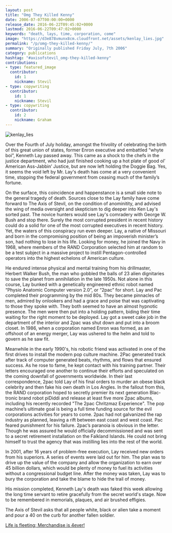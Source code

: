 ```yaml
---
layout: post
title: "Omg They Killed Kenny"
date: 2006-07-07T00:00:00+0000
release_date: 2016-06-22T09:45:02+0000
lastmod: 2016-06-22T09:47:02+0000
keywords: "death, lays, time, corporation, come"
image: "https://d3e878vmunx8cm.cloudfront.net/assets/kenlay_lies.jpg"
permalink: "/p/omg-they-killed-kenny/"
summary: "Originally published Friday July, 7th 2006"
category: publications
hashtag: "#axisofstevil_omg-they-killed-kenny"
contributions:
- type: featured_image
  contributor:
    id: 1
    nickname: Stevil
- type: copywriting
  contributor:
    id: 1
    nickname: Stevil
- type: copywriting
  contributor:
    id: 2
    nickname: Graham
---
```


[Id_1]: https://d3e878vmunx8cm.cloudfront.net/assets/kenlay_lies.jpg "kenlay_lies"
![kenlay_lies][Id_1]

Over the Fourth of July holiday, amongst the frivolity of celebrating the birth of this great union of states, former Enron executive and embattled “whyte boi”, Kenneth Lay passed away. This came as a shock to the chefs in the justice department, who had just finished cooking up a hot plate of good ol’ American Ass-Jabbin’ Justice, but are now left holding the Doggie Bag. Yes, it seems the void left by Mr. Lay's death has come at a very convenient time, stopping the federal government from ceasing much of the family’s fortune. 

On the surface, this coincidence and happenstance is a small side note to the general tragedy of death. Sources close to the Lay family have come forward to The Axis of Stevil, on the condition of anominitity, and advised the wing of media oversight and skepticism to dig deeper into Ken Lay's sorted past. The novice hunters would see Lay's comradery with George W. Bush and stop there. Surely the most corrupted president in recent history could do a solid for one of the most corrupted executives in recent history. Yet, the waters of this conspiracy run even deeper. Lay, a native of Missouri and born in the compromising position of being an impoverish minister’s son, had nothing to lose in his life. Looking for money, he joined the Navy in 1968, where members of the RAND Corporation selected him at random to be a test subject in a massive project to instill Pentagon-controlled operators into the highest echelons of American culture. 

He endured intense physical and mental training from his drillmaster, Herbert Walker Bush, the man who gobbled the balls of 23 alien dignitaries to save the planet from annihilation in the late 1950s. Not alone in this course, Lay bunked with a genetically engineered ethnic robot named “Physio Anatomic Computer version 2.0”, or “2pac” for short. Lay and Pac completed their programming by the mid 80s. They became pinnacles of men, admired by onlookers and had a grace and poise that was captivating to those they spoke with. They both seemed to have an almost hypnotic presence. The men were then put into a holding pattern, biding their time waiting for the right moment to be deployed. Lay got a sweet cake job in the department of the interior and 2pac was shut down and put into a broom closet.  In 1986, when a corporation named Enron was formed, as an offshoot of an energy merger, Lay was ushered to the helm and told to govern as he saw fit.

Meanwhile in the early 1990's, his robotic friend was activated in one of the first drives to install the modern pop culture machine. 2Pac generated track after track of computer generated beats, rhythms, and flows that ensured success. As he rose to fame, he kept contact with his training partner. Their letters encouraged one another to continue their efforts and speculated on the coming downfall of governments worldwide. In their last correspondence, 2pac told Lay of his final orders to murder an obese black celebrity and then fake his own death in Los Angles. In the fallout from this, the RAND corporation hoped to secretly premier its next generation Blac-tronic brand robot piDiddi and release at least five more 2pac albums, including his recently recorded "The 2pac Chritzmaz Experience". The pop machine’s ultimate goal is being a full time funding source for the evil corporations activities for years to come. 2pac had not galvanized the rap industry as planned, leaving a rift between east coast and west coast. Pac feared punishment for his failure. 2pac’s paranoia is obvious in the letter. Though he was assured he would officially decommissioned and was sent to a secret retirement installation on the Falkland Islands. He could not bring himself to trust the agency that was instilling lies into the rest of the world.

In 2001, after 16 years of problem-free execution, Lay received new orders from his superiors. A series of events were laid out for him. The plan was to drive up the value of the company and allow the organization to earn over 45 billion dollars, which would be plenty of money to fuel its activities without a congressional budget line. After the money was taken, Lay was to bury the corporation and take the blame to hide the trail of money.

His mission completed, Kenneth Lay's death was faked this week allowing the long time servant to retire gracefully from the secret world's stage. Now to be remembered in memorials, plaques, and air brushed effigies. 
            
The Axis of Stevil asks that all people white, black or alien take a moment and pour a 40 on the curb for another fallen soldier.

[Life is fleeting; Merchandise is 4ever!](http://www.cafepress.com/kenlayforever)
